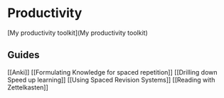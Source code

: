 # Productivity
[My productivity toolkit](My productivity toolkit)

## Guides 
[[Anki]]
[[Formulating Knowledge for spaced repetition]]
[[Drilling down Speed up learning]]
[[Using Spaced Revision Systems]]
[[Reading with Zettelkasten]]

